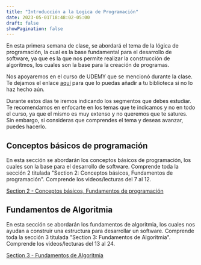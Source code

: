 ```yaml
---
title: "Introducción a la Logica de Programación"
date: 2023-05-01T18:48:02-05:00
draft: false
showPagination: false
---
```


En esta primera semana de clase, se abordará el tema de la lógica de programación, la cual es la base fundamental para el desarrollo de software, ya que es la que nos permite realizar la construcción de algoritmos, los cuales son la base para la creación de programas.

Nos apoyaremos en el curso de UDEMY que se mencionó durante la clase. Te dejamos el enlace [aquí](https://www.udemy.com/course/fundamentos-de-programacion-algoritmos-en-java-y-javascript/) para que lo puedas añadir a tu biblioteca si no lo haz hecho aún.

Durante estos días te iremos indicando los segmentos que debes estudiar. Te recomendamos en enfocarte en los temas que te indicamos y no en todo el curso, ya que el mismo es muy extenso y no queremos que te satures. Sin embargo, si consideras que comprendes el tema y deseas avanzar, puedes hacerlo.

## Conceptos básicos de programación

En esta sección se abordarán los conceptos básicos de programación, los cuales son la base para el desarrollo de software. Comprende toda la sección 2 titulada "Section 2: Conceptos básicos, Fundamentos de programación". Comprende los videos/lecturas del 7 al 12.

[Section 2 - Conceptos básicos, Fundamentos de programación](https://www.udemy.com/course/fundamentos-de-programacion-algoritmos-en-java-y-javascript/learn/lecture/9202800#learning-tools)

## Fundamentos de Algoritmia

En esta sección se abordarán los fundamentos de algoritmia, los cuales nos ayudan a construir una estructura para desarrollar un software. Comprende toda la sección 3 titulada "Section 3: Fundamentos de Algoritmia". Comprende los videos/lecturas del 13 al 24.

[Section 3 - Fundamentos de Algoritmia](https://www.udemy.com/course/fundamentos-de-programacion-algoritmos-en-java-y-javascript/learn/lecture/9223658#learning-tools)